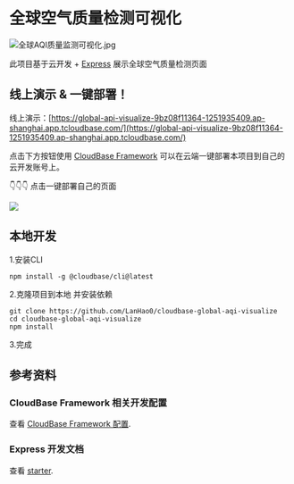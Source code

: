 
# 全球空气质量检测可视化
![全球AQI质量监测可视化.jpg](https://global-api-visualize-9bz08f11364-1251935409.ap-shanghai.app.tcloudbase.com/img/project.jpg)

此项目基于云开发 + [Express](https://expressjs.com/zh-cn/) 展示全球空气质量检测页面

## 线上演示 & 一键部署！
线上演示：[https://global-api-visualize-9bz08f11364-1251935409.ap-shanghai.app.tcloudbase.com/](https://global-api-visualize-9bz08f11364-1251935409.ap-shanghai.app.tcloudbase.com/)

点击下方按钮使用 [CloudBase Framework](https://github.com/TencentCloudBase/cloudbase-framework) 可以在云端一键部署本项目到自己的云开发账号上。

👇👇👇 点击一键部署自己的页面  

[![](https://main.qcloudimg.com/raw/67f5a389f1ac6f3b4d04c7256438e44f.svg)](https://console.cloud.tencent.com/tcb/env/index?action=CreateAndDeployCloudBaseProject&appUrl=https%3A%2F%2Fgithub.com%2FLanHao0%2Fcloudbase-global-aqi-visualize&branch=master)


## 本地开发
1.安装CLI
```
npm install -g @cloudbase/cli@latest
```

2.克隆项目到本地 并安装依赖
```
git clone https://github.com/LanHao0/cloudbase-global-aqi-visualize
cd cloudbase-global-aqi-visualize
npm install
```
3.完成

## 参考资料
### CloudBase Framework 相关开发配置

查看 [CloudBase Framework 配置](https://github.com/TencentCloudBase/cloudbase-framework).

### Express 开发文档

查看 [starter](https://expressjs.com/zh-cn/starter/installing.html).
